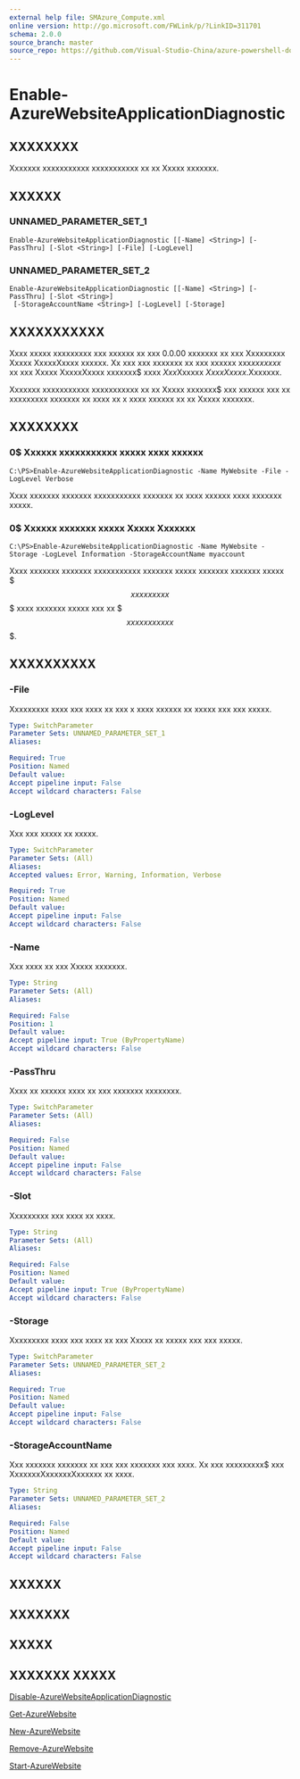 ```yaml
---
external help file: SMAzure_Compute.xml
online version: http://go.microsoft.com/FWLink/p/?LinkID=311701
schema: 2.0.0
source_branch: master
source_repo: https://github.com/Visual-Studio-China/azure-powershell-docs-int
---
```


# Enable-AzureWebsiteApplicationDiagnostic
## XXXXXXXX
Xxxxxxx xxxxxxxxxxx xxxxxxxxxxx xx xx Xxxxx xxxxxxx.

## XXXXXX

### UNNAMED_PARAMETER_SET_1
```
Enable-AzureWebsiteApplicationDiagnostic [[-Name] <String>] [-PassThru] [-Slot <String>] [-File] [-LogLevel]
```

### UNNAMED_PARAMETER_SET_2
```
Enable-AzureWebsiteApplicationDiagnostic [[-Name] <String>] [-PassThru] [-Slot <String>]
 [-StorageAccountName <String>] [-LogLevel] [-Storage]
```

## XXXXXXXXXXX
Xxxx xxxxx xxxxxxxxx xxx xxxxxx xx xxx 0.0.00 xxxxxxx xx xxx Xxxxxxxxx Xxxxx XxxxxXxxxx xxxxxx.
Xx xxx xxx xxxxxxx xx xxx xxxxxx xxx$xx xxxxx$ xx xxx Xxxxx XxxxxXxxxx xxxxxxx$ xxxx $Xxx$Xxxxxx $Xxxx Xxxxx$.Xxxxxxx.

Xxxxxxx xxxxxxxxxxx xxxxxxxxxxx xx xx Xxxxx xxxxxxx$ xxx xxxxxx xxx xx xxxxxxxxx xxxxxxx xx xxxx xx x xxxx xxxxxx xx xx Xxxxx xxxxxxx.

## XXXXXXXX

### 0$ Xxxxxx xxxxxxxxxxx xxxxx xxxx xxxxxx
```
C:\PS>Enable-AzureWebsiteApplicationDiagnostic -Name MyWebsite -File -LogLevel Verbose
```

Xxxx xxxxxxx xxxxxxx xxxxxxxxxxx xxxxxxx xx xxxx xxxxxx xxxx xxxxxxx xxxxx.

### 0$ Xxxxxx xxxxxxx xxxxx Xxxxx Xxxxxxx
```
C:\PS>Enable-AzureWebsiteApplicationDiagnostic -Name MyWebsite -Storage -LogLevel Information -StorageAccountName myaccount
```

Xxxx xxxxxxx xxxxxxx xxxxxxxxxxx xxxxxxx xxxxx xxxxxxx xxxxxxx xxxxx $$$xxxxxxxxx$$$ xxxx xxxxxxx xxxxx xxx xx $$$xxxxxxxxxxx$$$.

## XXXXXXXXXX

### -File
Xxxxxxxxx xxxx xxx xxxx xx xxx x xxxx xxxxxx xx xxxxx xxx xxx xxxxx.

```yaml
Type: SwitchParameter
Parameter Sets: UNNAMED_PARAMETER_SET_1
Aliases: 

Required: True
Position: Named
Default value: 
Accept pipeline input: False
Accept wildcard characters: False
```

### -LogLevel
Xxx xxx xxxxx xx xxxxx.

```yaml
Type: SwitchParameter
Parameter Sets: (All)
Aliases: 
Accepted values: Error, Warning, Information, Verbose

Required: True
Position: Named
Default value: 
Accept pipeline input: False
Accept wildcard characters: False
```

### -Name
Xxx xxxx xx xxx Xxxxx xxxxxxx.

```yaml
Type: String
Parameter Sets: (All)
Aliases: 

Required: False
Position: 1
Default value: 
Accept pipeline input: True (ByPropertyName)
Accept wildcard characters: False
```

### -PassThru
Xxxx xx xxxxxx xxxx xx xxx xxxxxxx xxxxxxxx.

```yaml
Type: SwitchParameter
Parameter Sets: (All)
Aliases: 

Required: False
Position: Named
Default value: 
Accept pipeline input: False
Accept wildcard characters: False
```

### -Slot
Xxxxxxxxx xxx xxxx xx xxxx.

```yaml
Type: String
Parameter Sets: (All)
Aliases: 

Required: False
Position: Named
Default value: 
Accept pipeline input: True (ByPropertyName)
Accept wildcard characters: False
```

### -Storage
Xxxxxxxxx xxxx xxx xxxx xx xxx Xxxxx xx xxxxx xxx xxx xxxxx.

```yaml
Type: SwitchParameter
Parameter Sets: UNNAMED_PARAMETER_SET_2
Aliases: 

Required: True
Position: Named
Default value: 
Accept pipeline input: False
Accept wildcard characters: False
```

### -StorageAccountName
Xxx xxxxxxx xxxxxxx xx xxx xxx xxxxxxx xxx xxxx.
Xx xxx xxxxxxxxx$ xxx XxxxxxxXxxxxxxXxxxxxx xx xxxx.

```yaml
Type: String
Parameter Sets: UNNAMED_PARAMETER_SET_2
Aliases: 

Required: False
Position: Named
Default value: 
Accept pipeline input: False
Accept wildcard characters: False
```

## XXXXXX

## XXXXXXX

## XXXXX

## XXXXXXX XXXXX

[Disable-AzureWebsiteApplicationDiagnostic](40b3665f-ec67-4ee7-9349-d16c0b2e2495)

[Get-AzureWebsite](0c2a5092-db45-4ce7-b39b-d1e499b4a867)

[New-AzureWebsite](498c1abd-298b-43e9-ac53-bc57054a5387)

[Remove-AzureWebsite](3997c3b8-37ce-4135-a17d-63ae3bdd8e74)

[Start-AzureWebsite](d6ee400f-4a92-4f2f-83bb-70188bb2000d)


